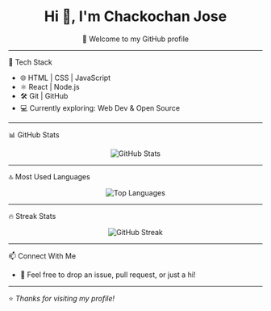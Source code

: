 <h1 align="center">Hi 👋, I'm Chackochan Jose</h1>
<p align="center">🚀 Welcome to my GitHub profile</p>

---

 🔧 Tech Stack
- 🌐 HTML | CSS | JavaScript
- ⚛️ React | Node.js
- 🛠️ Git | GitHub
- 💻 Currently exploring: Web Dev & Open Source

---

 📊 GitHub Stats

<p align="center">
  <img src="https://github-readme-stats.vercel.app/api?username=Codesandmore&show_icons=true&theme=radical" alt="GitHub Stats" />
</p>

---

 🔝 Most Used Languages

<p align="center">
  <img src="https://github-readme-stats.vercel.app/api/top-langs/?username=Codesandmore&layout=compact&theme=radical" alt="Top Languages" />
</p>

---

 🔥 Streak Stats

<p align="center">
  <img src="https://github-readme-streak-stats.herokuapp.com/?user=Codesandmore&theme=radical" alt="GitHub Streak" />
</p>

---

 📫 Connect With Me
- 💬 Feel free to drop an issue, pull request, or just a hi!

---

⭐️ *Thanks for visiting my profile!*

